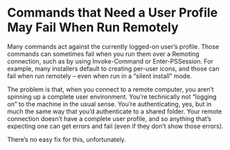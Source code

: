 # Commands that Need a User Profile May Fail When Run Remotely
Many commands act against the currently logged-on user’s profile. Those commands can sometimes fail when you run them over a Remoting connection, such as by using Invoke-Command or Enter-PSSession. For example, many installers default to creating per-user icons, and those can fail when run remotely – even when run in a “silent install” mode.

The problem is that, when you connect to a remote computer, you aren’t spinning up a complete user environment. You’re technically not “logging on” to the machine in the usual sense. You’re authenticating, yes, but in much the same way that you’d authenticate to a shared folder. Your remote connection doesn’t have a complete user profile, and so anything that’s expecting one can get errors and fail (even if they don’t show those errors).

There’s no easy fix for this, unfortunately. 

